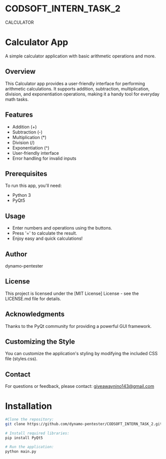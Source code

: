 # CODSOFT_INTERN_TASK_2
CALCULATOR

# Calculator App

A simple calculator application with basic arithmetic operations and more.

## Overview

This Calculator app provides a user-friendly interface for performing arithmetic calculations.
It supports addition, subtraction, multiplication, division, and exponentiation operations, making it a handy tool for everyday math tasks.

## Features

- Addition (+)
- Subtraction (-)
- Multiplication (*)
- Division (/)
- Exponentiation (^)
- User-friendly interface
- Error handling for invalid inputs

## Prerequisites

To run this app, you'll need:

- Python 3
- PyQt5

## Usage
- Enter numbers and operations using the buttons.
- Press '=' to calculate the result.
- Enjoy easy and quick calculations!

## Author
dynamo-pentester

## License
This project is licensed under the [MIT License] License - see the LICENSE.md file for details.

## Acknowledgments
Thanks to the PyQt community for providing a powerful GUI framework.

## Customizing the Style
You can customize the application's styling by modifying the included CSS file (styles.css).

## Contact
For questions or feedback, please contact: giveawaynino143@gmail.com

# Installation

```bash
#Clone the repository:
git clone https://github.com/dynamo-pentester/CODSOFT_INTERN_TASK_2.git
   
# Install required libraries:
pip install PyQt5
   
# Run the application:
python main.py
